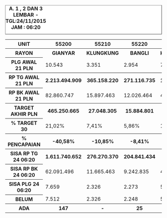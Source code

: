 <HTML>
<HEAD>
<META HTTP-EQUIV="Content-Type" CONTENT="text/html;charset=windows-1252">
<TITLE>MONITOR BILLMAN NOPEMBER 2015 - AREA BATUR</TITLE> 


</HEAD>
<BODY>
<TABLE BORDER=1 BGCOLOR=#ffffff CELLSPACING=0><FONT FACE="Segoe UI" COLOR=#000000><CAPTION><B>A. 1 , 2 DAN 3 LEMBAR  - TGL:24/11/2015 JAM : 06:20</B></CAPTION></FONT>

<table><tbody><tr><th>UNIT</th><th>55200</th><th>55210</th><th>55220</th><th>55230</th><th>5520</th></tr><tr><th>RAYON</th><th>GIANYAR</th><th>KLUNGKUNG</th><th>BANGLI</th><th>KARANGASEM</th><th> AREA BATUR</th></tr><tr><th> PLG AWAL 21 PLN </th><td> 10.543 </td><td> 3.351 </td><td> 2.954 </td><td> 7.734 </td><td> 24.582 </td></tr><tr><th>RP TG AWAL 21 PLN</th><th> 2.213.494.909 </th><th> 365.158.220 </th><th> 271.116.735 </th><th> 1.056.823.062 </th><th> 3.906.592.926 </th></tr><tr><th> RP BK AWAL 21 PLN </th><td> 82.860.747 </td><td> 15.897.463 </td><td> 12.026.464 </td><td> 49.514.368 </td><td> 160.299.042 </td></tr><tr><th> TARGET AKHIR PLN </th><th> 465.250.665 </th><th> 27.048.305 </th><th> 15.884.801 </th><th> 186.660.111 </th><th> 694.843.882 </th></tr><tr><th> % TARGET 30 </th><td>21,02%</td><td>7,41%</td><td>5,86%</td><td>17,66%</td><td>17,79%</td></tr><tr><th>% PENCAPAIAN</th><th>-40,58%</th><th>-10,85%</th><th>-8,41%</th><th>-28,25%</th><th>-30,95%</th></tr><tr><th> SISA RP TG 24 06:20 </th><th> 1.611.740.652 </th><th> 276.270.370 </th><th> 204.841.434 </th><th> 847.401.786 </th><th> 2.940.254.242 </th></tr><tr><th> SISA RP BK 24 06:20 </th><td> 62.091.496 </td><td> 11.665.463 </td><td> 9.242.835 </td><td> 40.091.207 </td><td> 123.091.001 </td></tr><tr><th> SISA PLG 24 06:20 </th><td> 7.659 </td><td> 2.326 </td><td> 2.273 </td><td> 5.967 </td><td> 18.225 </td></tr><tr><th> BELUM </th><td> 7.512 </td><td> 2.326 </td><td> 2.248 </td><td> 5.899 </td><td> 17.985 </td></tr><tr><th> ADA </th><th> 147 </th><th> - </th><th> 25 </th><th> 68 </th><th> 240 </th></th></tbody></table>


<TFOOT></TFOOT>
</TABLE>
</BODY>
</HTML> 

